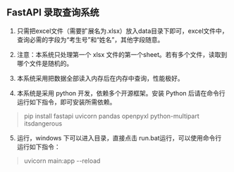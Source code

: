 ## FastAPI 录取查询系统

1. 只需把excel文件（需要扩展名为.xlsx）放入data目录下即可，excel文件中，查询必需的字段为“考生号”和“姓名”，其他字段随意。

2. 注意：本系统只处理第一个 xlsx 文件的第一个sheet。若有多个文件，读取到哪个文件是随机的。

3. 本系统采用把数据全部读入内存后在内存中查询，性能极好。

4. 本系统是采用 python 开发，依赖多个开源框架。安装 Python 后请在命令行运行如下指令，即可安装所需依赖。
> pip install fastapi uvicorn pandas openpyxl python-multipart itsdangerous

5. 运行，windows 下可以进入目录，直接点击 run.bat运行，可以使用命令行 运行如下指令：
> uvicorn main:app --reload
